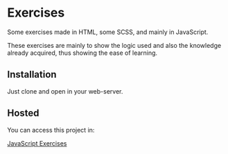 # Exercises

Some exercises made in HTML, some SCSS, and mainly in JavaScript.

These exercises are mainly to show the logic used and also the knowledge already acquired, thus showing the ease of learning.

## Installation

Just clone and open in your web-server.


## Hosted

You can access this project in:

[JavaScript Exercises](https://beckerdigital.com.br/javascriptExerc/)
